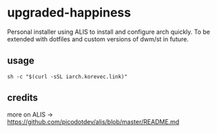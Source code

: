 # upgraded-happiness

Personal installer using ALIS to install and configure arch quickly. To be extended with dotfiles and custom versions of dwm/st in future.

## usage

```sh -c "$(curl -sSL iarch.korevec.link)"```


## credits
more on ALIS -> https://github.com/picodotdev/alis/blob/master/README.md
